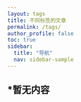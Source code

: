 ```yaml
---
layout: tags
title: 不同标签的文章
permalink: /tags/
author_profile: false
toc: true
sidebar:
  title: "导航"
  nav: sidebar-sample
---
```


## *暂无内容
